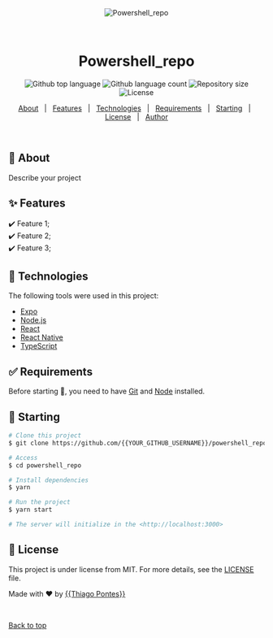 <div align="center" id="top"> 
  <img src="./.github/app.gif" alt="Powershell_repo" />

  &#xa0;

  <!-- <a href="https://powershell_repo.netlify.app">Demo</a> -->
</div>

<h1 align="center">Powershell_repo</h1>

<p align="center">
  <img alt="Github top language" src="https://img.shields.io/github/languages/top/{{YOUR_GITHUB_USERNAME}}/powershell_repo?color=56BEB8">

  <img alt="Github language count" src="https://img.shields.io/github/languages/count/{{YOUR_GITHUB_USERNAME}}/powershell_repo?color=56BEB8">

  <img alt="Repository size" src="https://img.shields.io/github/repo-size/{{YOUR_GITHUB_USERNAME}}/powershell_repo?color=56BEB8">

  <img alt="License" src="https://img.shields.io/github/license/{{YOUR_GITHUB_USERNAME}}/powershell_repo?color=56BEB8">

  <!-- <img alt="Github issues" src="https://img.shields.io/github/issues/{{YOUR_GITHUB_USERNAME}}/powershell_repo?color=56BEB8" /> -->

  <!-- <img alt="Github forks" src="https://img.shields.io/github/forks/{{YOUR_GITHUB_USERNAME}}/powershell_repo?color=56BEB8" /> -->

  <!-- <img alt="Github stars" src="https://img.shields.io/github/stars/{{YOUR_GITHUB_USERNAME}}/powershell_repo?color=56BEB8" /> -->
</p>

<!-- Status -->

<!-- <h4 align="center"> 
	🚧  Powershell_repo 🚀 Under construction...  🚧
</h4> 

<hr> -->

<p align="center">
  <a href="#dart-about">About</a> &#xa0; | &#xa0; 
  <a href="#sparkles-features">Features</a> &#xa0; | &#xa0;
  <a href="#rocket-technologies">Technologies</a> &#xa0; | &#xa0;
  <a href="#white_check_mark-requirements">Requirements</a> &#xa0; | &#xa0;
  <a href="#checkered_flag-starting">Starting</a> &#xa0; | &#xa0;
  <a href="#memo-license">License</a> &#xa0; | &#xa0;
  <a href="https://github.com/{{YOUR_GITHUB_USERNAME}}" target="_blank">Author</a>
</p>

<br>

## :dart: About ##

Describe your project

## :sparkles: Features ##

:heavy_check_mark: Feature 1;\
:heavy_check_mark: Feature 2;\
:heavy_check_mark: Feature 3;

## :rocket: Technologies ##

The following tools were used in this project:

- [Expo](https://expo.io/)
- [Node.js](https://nodejs.org/en/)
- [React](https://pt-br.reactjs.org/)
- [React Native](https://reactnative.dev/)
- [TypeScript](https://www.typescriptlang.org/)

## :white_check_mark: Requirements ##

Before starting :checkered_flag:, you need to have [Git](https://git-scm.com) and [Node](https://nodejs.org/en/) installed.

## :checkered_flag: Starting ##

```bash
# Clone this project
$ git clone https://github.com/{{YOUR_GITHUB_USERNAME}}/powershell_repo

# Access
$ cd powershell_repo

# Install dependencies
$ yarn

# Run the project
$ yarn start

# The server will initialize in the <http://localhost:3000>
```

## :memo: License ##

This project is under license from MIT. For more details, see the [LICENSE](LICENSE.md) file.


Made with :heart: by <a href="https://github.com/{{thiago88sp}}" target="_blank">{{Thiago Pontes}}</a>

&#xa0;

<a href="#top">Back to top</a>